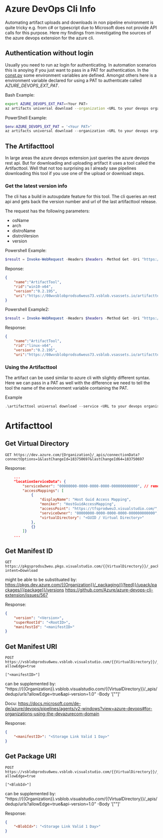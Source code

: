 # Azure DevOps Cli Info

Automating artifact uploads and downloads in non pipeline environment is quite tricky e.g. from c# or typescript due to Microsoft does not provide API calls for this purpose. Here my findings from investigating the sources of the azure devops extension for the azure cli.

## Authentication without login

Usually you need to run az login for authenticating. In automation scenarios this is anoying if you just want to pass in a PAT for authentication.
In the [const.py](https://github.com/Azure/azure-devops-cli-extension/blob/master/azure-devops/azext_devops/dev/common/const.py) some environment variables are defined. Amongst others here is a environment variable declared for using a PAT to authenticate called *AZURE_DEVOPS_EXT_PAT*.

Bash Example:
``` BASH
export AZURE_DEVOPS_EXT_PAT=<Your PAT>
az artifacts universal download --organization <URL to your devops organisation> --feed <feed name> --name <package name> --version '*' --path /tmp/
```

PowerShell Example:
``` PowerShell
$env:AZURE_DEVOPS_EXT_PAT = '<Your PAT>'
az artifacts universal download --organization <URL to your devops organisation> --feed <feed name> --name <package name> --version '*' --path D:\Temp\
```

## The Artifacttool

In large areas the azure devops extension just queries the azure devops rest api. But for downloading and uploading artifact it uses a tool called the Artifacttool. Well that not too surprising as I already saw pipelines downloading this tool if you use one of the upload or download steps.

### Get the latest version info

The cli has a build in autoupdate feature for this tool. The cli queries an rest api and gets back the version number and url of the last artifacttool release.

The request has the following parameters:
- osName
- arch
- distroName
- distroVersion
- version

Powershell Example:
``` Powershell
$result = Invoke-WebRequest -Headers $headers -Method Get -Uri "https://vsblob.dev.azure.com/<Your Organisation>/_apis/clienttools/ArtifactTool/release?osName=Windows&arch=x86_64"
```

Reponse:
``` json
{
    "name":"ArtifactTool",
    "rid":"win10-x64",
    "version":"0.2.195",
    "uri":"https://08wvsblobprodsu6weus73.vsblob.vsassets.io/artifacttool/artifacttool-win10-x64-Release_0.2.195.zip?..."
}
```

Powershell Example2:
``` Powershell
$result = Invoke-WebRequest -Headers $headers -Method Get -Uri "https://vsblob.dev.azure.com/<Your Organisation>/_apis/clienttools/ArtifactTool/release?osName=Linux&arch=x86_64&distroName=Debian&distroVersion=10
```

Response:
``` json
{
    "name":"ArtifactTool",
    "rid":"linux-x64",
    "version":"0.2.195",
    "uri":"https://08wvsblobprodsu6weus73.vsblob.vsassets.io/artifacttool/artifacttool-linux-x64-Release_0.2.195.zip?..."}
```

### Using the Artifacttool

The artifact can be used similar to azure cli with slightly different syntax. Here we can pass in a PAT as well with the difference we need to tell the tool the name of the environment variable containing the PAT.

Example
``` PowerShell
.\artifacttool universal download --service <URL to your devops organisation> --patvar AZURE_DEVOPS_EXT_PAT --feed <feed name> --package-name <package name> --package-version '*' --path D:\Temp\Artifact\
```

# Artifacttool

## Get Virtual Directory

```
GET https://dev.azure.com/{Organization}/_apis/connectionData?connectOptions=1&lastChangeId=183750697&lastChangeId64=183750697
```

Response:
```JSON
    ...
    "locationServiceData": {
        "serviceOwner": "00000000-0000-0000-0000-000000000000", // removed
        "accessMappings": [
            {
                "displayName": "Host Guid Access Mapping",
                "moniker": "HostGuidAccessMapping",
                "accessPoint": "https://tfsprodweu3.visualstudio.com/",
                "serviceOwner": "00000000-0000-0000-0000-000000000000",
                "virtualDirectory": "<GUID / Virtual Directory>"
            },
            {}
        ]}
    ...
```

## Get Manifest ID

```
GET https://pkgsprodsu3weu.pkgs.visualstudio.com/{{VirtualDirectory}}/_packaging/{{feed}}/upack/packages/{{package}}/versions/{{version}}?intent=Download
```
might be able to be substituated by: https://pkgs.dev.azure.com/{{Organization}}/_packaging/{{feed}}/upack/packages/{{package}}/versions
https://github.com/Azure/azure-devops-cli-extension/issues/567

Response:
```JSON
{
    "version": "<Version>",
    "superRootId": "<RootID>", 
    "manifestId": "<manifestID>"
}
```

## Get Manifest URl

```
POST https://vsblobprodsu6weu.vsblob.visualstudio.com/{{VirtualDirectory}}/_apis/dedup/urls?allowEdge=true 

["<manifestID>"]
```
can be supplemented by: "https://{{Organization}}.vsblob.visualstudio.com/{{VirtualDirectory}}/_apis/dedup/urls?allowEdge=true&api-version=1.0" -Body '["<manifestID>"]'

Docu: https://docs.microsoft.com/de-de/azure/devops/pipelines/agents/v2-windows?view=azure-devops#for-organizations-using-the-devazurecom-domain

Response:
```JSON
{
    "<manifestID>": "<Storage Link Valid 1 Day>"
}
```

## Get Package URl

```
POST https://vsblobprodsu6weu.vsblob.visualstudio.com/{{VirtualDirectory}}/_apis/dedup/urls?allowEdge=true 

["<BlobId>"]
```
can be supplemented by: "https://{{Organization}}.vsblob.visualstudio.com/{{VirtualDirectory}}/_apis/dedup/urls?allowEdge=true&api-version=1.0" -Body '["<BlobId>"]'

Response:
```JSON
{
    "<BlobId>": "<Storage Link Valid 1 Day>"
}
```